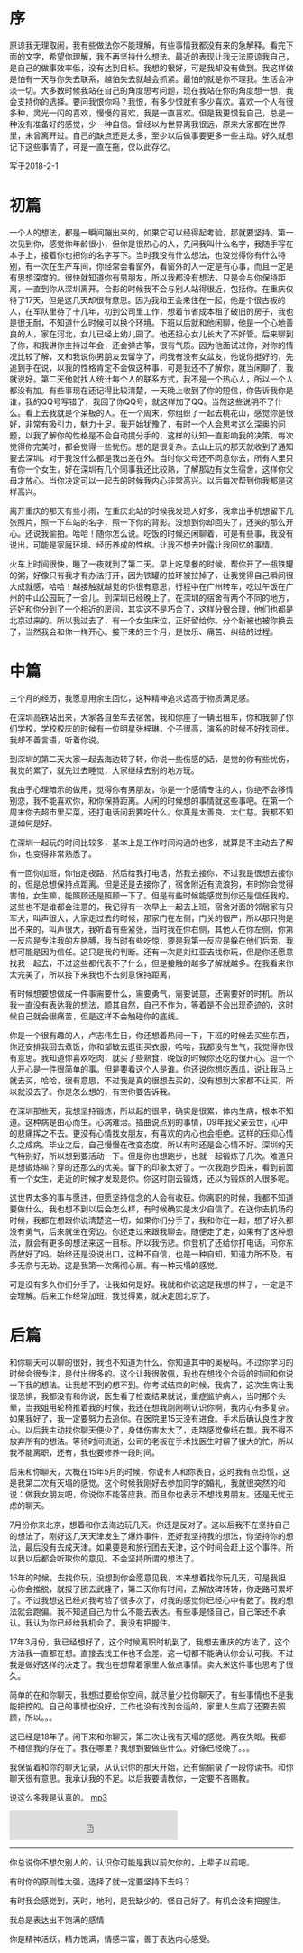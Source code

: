 # 序

原谅我无理取闹，我有些做法你不能理解，有些事情我都没有来的急解释。看完下面的文字，希望你理解，我不再坚持什么想法。最近的表现让我无法原谅我自己，是自己的做事效率低，没有达到目标。我想的很好，可是我却没有做到。我这样做是怕有一天与你失去联系，越怕失去就越会抓紧。最怕的就是你不理我。生活会冲淡一切。大多数时候我站在自己的角度思考问题，现在我站在你的角度想一想，我会支持你的选择。要问我恨你吗？我恨，有多少恨就有多少喜欢。喜欢一个人有很多种，灵光一闪的喜欢，慢慢的喜欢，我是一直喜欢。但是我更恨我自己，总是一种没有准备好的感觉，少一种自信。曾经以为世界离我很远，原来大家都在世界里，未曾离开过。自己的缺点还是太多，至少以后做事要更多一些主动。好久就想记下这些事情了，可是一直在拖，仅以此存忆。
  
写于2018-2-1  


# 初篇

一个人的想法，都是一瞬间蹦出来的，如果它可以经得起考验，那就要坚持。第一次见到你，感觉你年龄很小，但你是很热心的人，先问我叫什么名字，我随手写在本子上，接着你也把你的名字写下。当时我没有什么想法，也没觉得你有什么特别，有一次在生产车间，你经常会看窗外，看窗外的人一定是有心事，而且一定是有思想深度的。很快就知道你有男朋友，所以我都没有想法，只是会与你保持距离，一直到你从深圳离开。合影的时候我不会与别人站得很近，包括你。在重庆仅待了17天，但是这几天却很有意思。因为我和王会来住在一起，他是个很古板的人，在军队里待了十几年，初到公司里工作，想着节省成本租了破旧的房子，我也是很无耐，不知道什么时候可以换个环境。下班以后就和他闲聊，他是一个心地善良的人，家在河北，女儿已经上幼儿园了。他还担心女儿长大了不好管。后来聊到了你，和我讲你主持过年会，还会弹古筝，很有气质。因为他面试过你，对你的情况比较了解，又和我说你男朋友去留学了，问我有没有女盆友，他说你挺好的，先追到手在说，以我的性格肯定不会做这种事，可是我还不了解你，就当闲聊了，我就说好。第二天他就找人统计每个人的联系方式，我不是一个热心人，所以一个人都没有加。有些事现在还记得比较清楚，一天晚上收到了你的短信，你告诉我你是谁，我的QQ号写错了，我回了你QQ号，就这样加了QQ。当然这些说明不了什么。看上去我就是个呆板的人。在一个周末，你组织了一起去桃花山，感觉你是很好，非常有吸引力，魅力十足。我开始犹豫了，有时一个人会思考这么深奥的问题，以我了解你的性格是不会自动提分手的，这样的认知一直影响我的决策。每次觉得你完美时，都会觉得一些忧伤。想的是很复杂。去山上玩的那天就收到了通知要去深圳。对于我没什么都是我出差在外。当时你父母还不同意你去，所有人里只有你一个女生，好在深圳有几个同事我还比较熟，了解那边有女生宿舍，这样你父母才放心。当你决定可以一起去的时候我内心非常高兴。以后每次帮到你我都是这样高兴。  
  
离开重庆的那天有些小雨，在重庆北站的时候我发现人好多，我拿出手机想留下几张照片，照一下车站的名字，照一下你的背影。没想到你却回头了，还笑的那么开心。还说我偷拍。哈哈！随你怎么说。吃饭的时候还闲聊着，可是有些事，我没有说出，可能是家庭环境、经历养成的性格。让我不想去吐露让我回忆的事情。  

火车上时间很快，睡了一夜就到了第二天。早上吃早餐的时候，帮你开了一瓶铁罐的粥，好像只有我才有办法打开，因为铁罐的拉环被拉掉了，让我觉得自己瞬间很大成就感，哈哈！越接触就越觉的你很有意思，行程中在广州转车，吃过午饭在广州的中山公园玩了一会儿。到深圳已经晚上了。在深圳的宿舍有两个不同的地方，还好和你分到了一个相近的房间，其实这不是巧合了，这样分很合理，他们也都是北京过来的。所以我过去了，有一个女生床位，正好留给你。分个新被也被你换去了，当然我会和你一样开心。接下来的三个月，是快乐、痛苦、纠结的过程。

# 中篇

三个月的经历，我愿意用余生回忆，这种精神追求远高于物质满足感。  

在深圳高铁站出来，大家各自坐车去宿舍，我和你座了一辆出租车，你和我聊了你们学校，学校校庆的时候有一位明星张梓琳，个子很高，演系的时候不好找同伴。我却不善言语，听着你说。  

到深圳的第二天大家一起去海边转了转，你说一些伤感的话，是觉的你有些忧伤，我觉的累了，就先过去睡觉，大家继续去别的地方玩。 

我由于心理暗示的做用，觉得你有男朋友，你是一个感情专注的人，你绝不会移情别恋，我不能喜欢你，和你保持距离。人闲的时候想的事情就这些事吧。在第一个周末你去超市里买菜，还打电话问我要吃什么。你真是太善良、太仁慈。我都不知道如何是好。  

在深圳一起玩的时间比较多，基本上是工作时间沟通的也多，就算是不主动去了解你，也变得非常熟悉了。

有一回你加班，你怕走夜路，然后给我打电话，然我去接你，不过我是很想去接你的，但是总想保持点距离。但是还是去接你了，宿舍附近有流浪狗，有时你会觉得害怕，女生嘛，能照顾还是照顾一下了。但是有些时候能感觉到你还是信任我的。这些也不是谁都会注意的，我记得有一次早上一起去上班，宿舍对面的邻居家有只军犬，叫声很大，大家走过去的时候，那家门在左侧，门关的很严，所以那只狗是出不来的，叫声很大，我听着有些紧张，当时我在你右侧，其他人在你左侧，你第一反应是专注我的左胳膊，我当时有些吃惊，要是我第一反应是躲在他们后面，我想可能是因为信任。这只是我的判断。还有一次是刘红亚去找你玩，但是你还愿意找我一起去，不过这些都代表不了什么，但是接触的越多了解就越多。在我看来你太完美了，所以接下来我也不去刻意保持距离，  

有时候想要想做成一件事需要什么，需要勇气，需要诚意，还需要好的时机。所以我一直没有表达我的想法，顺其自然，自己不作为，等着是不会出现奇迹的，这时候自己就会很痛苦，但是这样不会触碰你的底线。

你是一个很有趣的人，卢志伟生日，你还想着热闹一下，下班的时候去买些东西，你还安排我回去煮饭，你和邹敏去逛街买衣服，哈哈，我都没有生气，我觉得你很有意思。我知道你喜欢吃肉，就买了些熟食，晚饭的时候你还吃的很开心。逗一个人开心是一件很简单的事。但是要看这个人是谁。你还说你想吃西瓜，说让我马上就去买，哈哈，很有意思，不过我是真的很想去买的，没有想到大家都不让买，所以就没去了。你是怎么想的，有空你要告诉我。  

在深圳那些天，我想坚持锻炼，所以起的很早，确实是很累，体内生病，根本不知道。这种病是由心而生。心病难治。插曲说点别的事情，09年我父亲去世，心中的悲痛挥之不去。更没有心情找女朋友，有喜欢的内心也会拒绝。这样的压抑心情久之成病。毕业之后，自己慢慢在改变态度。所以有时还是会心情不好。深圳的天气特别好，所以想到要活动一下。但是你也想跑步，也就一起锻炼了几次。难道只是想锻炼嘛？穿的还那么的优美。留下的印象太好了。一次我跑步回来，看到前面有一个女生，走近的时候才发现是你。你这时刚去锻炼，还以为锻炼的人很多呢。  

这世界太多的事与愿违，但愿坚持信念的人会有收获。你离职的时候，我都不知道要做什么，我也想不到以后会怎么样，有时候确实是太少自信了。在送你去机场的时候，我都在想跟你说清楚这一切，如果你们分手了，我和你在一起，想了好久都没有勇气，后来就坐在旁边。你还走过来跟我聊会。随便走了走，如果有了这种想法，就会有更多的想法来这一目标。所以我伤悲。你登机了还给你打电话，问你东西放好了吗。始终还是没说出口，这种不自信，也是一种自知，知道力所不及。有多无奈与无助。这是我第一次痛彻心扉。有一种天塌的感觉。  

可是没有多久你们分手了，让我如何是好。我就和你说这是我想的样子，一定是不会理解。后来工作经常加班，我觉得累，就决定回北京了。


# 后篇


和你聊天可以聊的很好，我也不知道为什么。你知道其中的奥秘吗。不过你学习的时候会很专注，是付出很多的。这个让我很敬佩，我也在想找个合适的时间和你说一下我的想法。让我想不到的想不到。你考试结束的时候，我病了，这次生病让我很恐惧，我都没有和你说，医生看了检查结果就说，重症监护病人，当时那个头晕，当我姐用轮椅推着我的时候，我还在想我刚刚啊认识你啊，我内心有多复杂。如果我好了，我一定要努力去追你。在医院里15天没有进食。手术后确认良性才放心。以后我主动找你聊天便少了，身体伤害太大了，走路感觉像纸在飘。我不得不放弃所有的想法。等待时间流逝，公司的老板在手术找医生时帮了很大的忙，所以我不能离职，还有，我也要修养一段时间。

后来和你聊天，大概在15年5月的时候，你说有人和你表白，这时我有点恐慌，这是我第二次有天塌的感觉。这个时候我刚好去参加同学的婚礼，我就很突然的和说：做我女朋友吧，你说你不能答应我。而且你也表示不想找男朋友。还是无忧无虑的聊天。

7月份你来北京，想着和你去海边玩几天。你还是反对了。这以后我不在坚持自己的想法了，刚好这几天天津发生了爆炸事件，还好我坚持我的想法，你坚持你的想法，最后没有去成天津。如果要是和旅行团去天津，这个时间会赶上这个事件。所以我以后都会听取你的意见。不会坚持所谓的想法了。  
  
 16年的时候，去找你玩，没想到你会愿意见我，本来想着找你玩几天，可是我担心你会推脱，就报了团去武隆了，第二天你有时间，去解放碑转转，你走路可累坏了。不过我想这已经对我考验了很多次了，对我的感觉你已经心中有数了。我的想法就会跑偏。我不知道自己为什么不能去表达。有些事是怪自己，自己笨还不承认。我认为你已经给我机会了。我没有把握住。 
 
17年3月份，我已经想好了，这个时候离职时机到了，我想去重庆的方法了，这个方法我一直都在想。直接去找工作也不会差。这一切都不能确认你会认可我。不过我是做好这样的决定了。我也在想帮着家里人做点事情。卖大米这件事也思考了很久。  

简单的在和你聊天，我想过要给你空间，就尽量少找你聊天了。有些事情也不是我能把控的。自己的事情也没好，工作也没有找到合适的，家里人生病了还要去照顾，所以。。。

这已经是18年了。闲下来和你聊天，第三次让我有天塌的感觉。两夜失眠。我都不相信我的存在了。我在哪里？我想到要做些什么。好像已经晚了。。。

我保留着和你的聊天记录，从认识你的那天开始，还有偷偷录了一段你读书。和你聊天很有意思。我承认我的不足。以后我要请教你，一定要不吝赐教。

说这么多我是认真的。
[mp3](/audio/love.mp3)


<iframe frameborder="no" border="0" marginwidth="0" marginheight="0" width=298 height=52 src="http://music.163.com/outchain/player?type=2&id=5260847&auto=1&height=32"></iframe>


----
你总说你不想欠别人的，认识你可能是我以前欠你的，上辈子以前吧。

有时你的原则性太强，选择了就一定要坚持下去吗？

有时我会感觉到，天时，地利，是我缺少的。怪自己好了。有机会没有把握住。

我总是表达出不饱满的感情

你是精神活跃，精力饱满，情感丰富，善于表达内心感受。